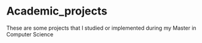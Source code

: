 # Academic_projects
These are some projects that I studied or implemented during my Master in Computer Science
